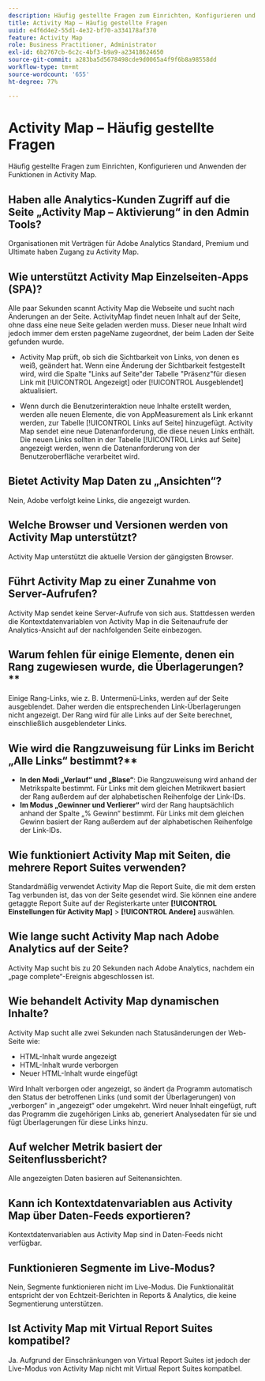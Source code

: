 ```yaml
---
description: Häufig gestellte Fragen zum Einrichten, Konfigurieren und Anwenden der Funktionen in Activity Map.
title: Activity Map – Häufig gestellte Fragen
uuid: e4f6d4e2-55d1-4e32-bf70-a334178af370
feature: Activity Map
role: Business Practitioner, Administrator
exl-id: 6b2767cb-6c2c-4bf3-b9a9-a23418624650
source-git-commit: a283ba5d5678498cde9d0065a4f9f6b8a98558dd
workflow-type: tm+mt
source-wordcount: '655'
ht-degree: 77%

---
```


# Activity Map – Häufig gestellte Fragen

Häufig gestellte Fragen zum Einrichten, Konfigurieren und Anwenden der Funktionen in Activity Map.

## Haben alle Analytics-Kunden Zugriff auf die Seite „Activity Map – Aktivierung“ in den Admin Tools?

Organisationen mit Verträgen für Adobe Analytics Standard, Premium und Ultimate haben Zugang zu Activity Map.

## Wie unterstützt Activity Map Einzelseiten-Apps (SPA)?

Alle paar Sekunden scannt Activity Map die Webseite und sucht nach Änderungen an der Seite. ActivityMap findet neuen Inhalt auf der Seite, ohne dass eine neue Seite geladen werden muss. Dieser neue Inhalt wird jedoch immer dem ersten pageName zugeordnet, der beim Laden der Seite gefunden wurde.

* Activity Map prüft, ob sich die Sichtbarkeit von Links, von denen es weiß, geändert hat. Wenn eine Änderung der Sichtbarkeit festgestellt wird, wird die Spalte &quot;Links auf Seite&quot;der Tabelle &quot;Präsenz&quot;für diesen Link mit [!UICONTROL Angezeigt] oder [!UICONTROL Ausgeblendet] aktualisiert.

* Wenn durch die Benutzerinteraktion neue Inhalte erstellt werden, werden alle neuen Elemente, die von AppMeasurement als Link erkannt werden, zur Tabelle [!UICONTROL Links auf Seite] hinzugefügt. Activity Map sendet eine neue Datenanforderung, die diese neuen Links enthält. Die neuen Links sollten in der Tabelle [!UICONTROL Links auf Seite] angezeigt werden, wenn die Datenanforderung von der Benutzeroberfläche verarbeitet wird.


## Bietet Activity Map Daten zu „Ansichten“?

Nein, Adobe verfolgt keine Links, die angezeigt wurden.

## Welche Browser und Versionen werden von Activity Map unterstützt?

Activity Map unterstützt die aktuelle Version der gängigsten Browser.

## Führt Activity Map zu einer Zunahme von Server-Aufrufen?

Activity Map sendet keine Server-Aufrufe von sich aus. Stattdessen werden die Kontextdatenvariablen von Activity Map in die Seitenaufrufe der Analytics-Ansicht auf der nachfolgenden Seite einbezogen.

## Warum fehlen für einige Elemente, denen ein Rang zugewiesen wurde, die Überlagerungen?**

Einige Rang-Links, wie z. B. Untermenü-Links, werden auf der Seite ausgeblendet. Daher werden die entsprechenden Link-Überlagerungen nicht angezeigt. Der Rang wird für alle Links auf der Seite berechnet, einschließlich ausgeblendeter Links.

## Wie wird die Rangzuweisung für Links im Bericht „Alle Links“ bestimmt?**

* **In den Modi „Verlauf“ und „Blase“**: Die Rangzuweisung wird anhand der Metrikspalte bestimmt. Für Links mit dem gleichen Metrikwert basiert der Rang außerdem auf der alphabetischen Reihenfolge der Link-IDs.
* **Im Modus „Gewinner und Verlierer“** wird der Rang hauptsächlich anhand der Spalte „% Gewinn“ bestimmt. Für Links mit dem gleichen Gewinn basiert der Rang außerdem auf der alphabetischen Reihenfolge der Link-IDs.

## Wie funktioniert Activity Map mit Seiten, die mehrere Report Suites verwenden?

Standardmäßig verwendet Activity Map die Report Suite, die mit dem ersten Tag verbunden ist, das von der Seite gesendet wird. Sie können eine andere getaggte Report Suite auf der Registerkarte unter **[!UICONTROL Einstellungen für Activity Map]** > **[!UICONTROL Andere]** auswählen.

## Wie lange sucht Activity Map nach Adobe Analytics auf der Seite?

Activity Map sucht bis zu 20 Sekunden nach Adobe Analytics, nachdem ein „page complete“-Ereignis abgeschlossen ist.

## Wie behandelt Activity Map dynamischen Inhalte?

Activity Map sucht alle zwei Sekunden nach Statusänderungen der Web-Seite wie:

* HTML-Inhalt wurde angezeigt
* HTML-Inhalt wurde verborgen
* Neuer HTML-Inhalt wurde eingefügt

Wird Inhalt verborgen oder angezeigt, so ändert da Programm automatisch den Status der betroffenen Links (und somit der Überlagerungen) von „verborgen“ in „angezeigt“ oder umgekehrt. Wird neuer Inhalt eingefügt, ruft das Programm die zugehörigen Links ab, generiert Analysedaten für sie und fügt Überlagerungen für diese Links hinzu.

## Auf welcher Metrik basiert der Seitenflussbericht?

Alle angezeigten Daten basieren auf Seitenansichten.

## Kann ich Kontextdatenvariablen aus Activity Map über Daten-Feeds exportieren?

Kontextdatenvariablen aus Activity Map sind in Daten-Feeds nicht verfügbar.

## Funktionieren Segmente im Live-Modus?

Nein, Segmente funktionieren nicht im Live-Modus. Die Funktionalität entspricht der von Echtzeit-Berichten in Reports &amp; Analytics, die keine Segmentierung unterstützen.

## Ist Activity Map mit Virtual Report Suites kompatibel?

Ja. Aufgrund der Einschränkungen von Virtual Report Suites ist jedoch der Live-Modus von Activity Map nicht mit Virtual Report Suites kompatibel.
